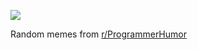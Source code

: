 ![](https://preview.redd.it/rzoep9usq58f1.png?width=320&crop=smart&auto=webp&s=0769b1a78e40f3e4d38c7a8d433aaa5a0f893010)

 Random memes from [r/ProgrammerHumor](https://www.reddit.com/r/ProgrammerHumor/)
